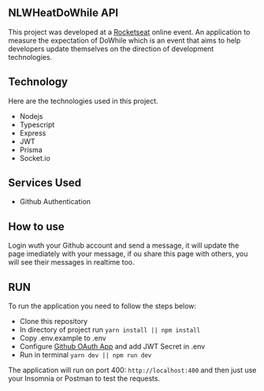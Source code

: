 ## NLWHeatDoWhile API

<p>This project was developed at a <a target="_blank" href="https://app.rocketseat.com.br/">Rocketseat</a> online event. An application to measure the expectation of DoWhile which is an event that aims to help developers update themselves on the direction of development technologies.</p>

## Technology

Here are the technologies used in this project.

- Nodejs
- Typescript
- Express
- JWT
- Prisma
- Socket.io

## Services Used

- Github Authentication

## How to use

Login wuth your Github account and send a message, it will update the page imediately with your message, if ou share this page with others, you will see their messages in realtime too.

## RUN

To run the application you need to follow the steps below:

- Clone this repository
- In directory of project run `yarn install || npm install`
- Copy .env.example to .env
- Configure [Github OAuth App](https://docs.github.com/en/developers/apps/building-oauth-apps/authorizing-oauth-apps) and add JWT Secret in .env
- Run in terminal `yarn dev || npm run dev`

The application will run on port 400: `http://localhost:400` and then just use your Insomnia or Postman to test the requests.
